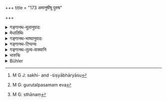 +++
title = "173 अमानुषीषू पुरुष"

+++

<details><summary>गङ्गानथ-मूलानुवादः</summary>

A man who has had sexual intercourse with nonhuman females, or with a menstruating woman,—and he who has discharged his semen in a place other than the female organ, or in water,—should perporm the ‘Sāntapana Kṛcchra.’—(173)
</details>

<details><summary>मेधातिथिः</summary>

**अमानुष्यो** वडवाद्याः । गोर् अमानुषीत्वे ऽपि "सखीसयोनिसगोत्राशिष्यभार्यासु[^२७१] स्नुषायां गवि च तल्पसमः[^२७२] । अवकरः" (ग्ध् २३.१२–१३) इति विशेषविहितम् एव । अनयोर् गुरुतल्पावकीर्णप्रायश्चित्तयोर् अबुद्धिपूर्वबुद्धिपूर्वभेदेन व्यवस्था । तल्पशब्देन प्रसिद्धसम्बन्धाद् अत्र शास्त्रे गुरुतल्पम् एवोच्यते । अवकरो ऽवकीर्णीनिमित्तं । निमित्ते चातिदिष्टे तत्कार्यातिदेशः । सखी चात्र या पुरुषवन् मैत्रीम् आगता, न तु या सख्युः स्त्री । न ह्य् अत्र पुंयोगात् प्रवृत्तिः । न च भार्यासंबन्धेन संबन्धो ऽस्ति, सयोनिपदेन व्यवधानात् । तथा च वसिष्ठो "गुर्वी सखी" (वध् २०.१६) न च पात्राङ्गत्वात् कृच्छ्राब्दपात्रं न च पात्रकुमारी अनयोस् तूपस्थाद् अन्यत्र । **उदक्यायां** च मासिकेन रजसाभिप्लुतोदक्या । पाठान्तरम् "पीत्वाधरं पुरुषः" इति, **उदक्यायाम् अयोनिषु** । एक एवार्थः। **अयोनिः** स्त्रीलिङ्गाद् अन्यत्र स्थाने[^२७३] । तथान्ये "जले खे च" इति पठन्ति । 


[^२७३]:
     M G: sthānaṃ


[^२७२]:
     M G: gurutalpasamam eva


[^२७१]:
     M G J: sakhi- and -śiṣyābhāryāsu

- <u>ननु</u> च **अयोनि**ग्रहणाद् एव सिद्धं "खे" इति न पठितव्यम् । आकाशः खशब्देनोच्यते । योनेर् अन्यश् च सः । 

- <u>नैष दोषः</u> । योनिशब्देन साहचर्यात् अन्यद् अङ्गम् एवोच्यत इति मन्यन्ते । 

- **जले** साक्षात् ॥ ११.१७३ ॥
</details>

<details><summary>गङ्गानथ-भाष्यानुवादः</summary>

‘*Non-human females*’—the mare and the like.

Though the *cow* also is ‘non-human,’ yet in connection with it, a distinct expiation has been laid down by Gautama (23. 12-13).—‘For intercourse with a friend, a sister, a woman of the same *gotra*, the wife of the pupil, the daughter-in-law, and the cow, the expiation shall be equal to that for the violation of the Preceptor’s bed, or that for the immoral religions student.’ Between the two optional alternative expiations laid down by Gautama, viz., that prescribed for violating the Preceptor’s bed and that for the immoral religious student,—one has to be taken as pertaining to cases where the act has been intentional, and the other to those in which it has been unintentional.

In Gautama’s text, the term used is simply ‘*talpa*’ (bed), which, in view of the context in which it occurs, must be taken as standing for the ‘*gurutalpa*’ (Preceptor’s Bed);—and the term ‘*avakara*’ should be taken as standing for ‘avakīrṇa’ ‘Immorality,’ which, being the cause of the expiation, indicates the *expiation* itself. The word ‘*sakhī*’ (friend) in Gautama’s text stands for a woman with whom friendship has been contracted in the same-manner as with men; and it does not mean ‘the wife of a friend’; since the feminine affix here does not denote relation to the corresponding masculine; nor can this term be construed with the term ‘wife’ (coming later); since between the two we have the term ‘*sayoni*’ (sister). Vaśiṣṭha also uses the term in the same sense in the passage—‘*Gurvī, sakhī*, eta’

‘*Menstruating woman*’—the woman who is in her monthly courses.

Another reading is ‘*pītvādharam puruṣaḥ*, *etc*.’ The sense remains the same.

‘*Ayoni*’—a place other than the female organ.

Some people read (for ‘*jale chaiva*’) ‘*jale khe ca*’ \[which means ‘in water and in *Ākāśa*’\].

‘The *Ākāśa* being already included in the term ‘*ayoni*,’ ‘places other than the female organ,’—it need not be mentioned (by means of the word ‘*khe*’); as ‘*kha*’ stands for *Ākāśa*, which certainly is ‘a place other than the female organ.’ There is no force in this objection. As some people think that the presence of the term ‘*yoni*’ (in the compound term ‘*ayoni*’) indicates that the term stands for *other parts of the ‘body*’ \[and under this view, the mention of *Ākāśa* would not be superfluous\].

‘*In water*’—directly.—(173)
</details>

<details><summary>गङ्गानथ-टिप्पन्यः</summary>

This verse is quoted in *Aparārka* (p. 1149), as referring to the act done intentionally and repeatedly;—and in *Parāśa* *ramādhava* (Prāyaścitta, p. 272).
</details>

<details><summary>गङ्गानथ-तुल्य-वाक्यानि</summary>

**(verses 11.173-174)  
**

*Gautama* (22.36).—‘For committing a bestial crime, excepting in the
case of a cow, he shall offer an oblation of clarified butter, reciting the *Kūṣmāṇḍa* texts.’

*Gautama* (23.34).—‘For connection with a woman during her courses, one
should perform the *Kṛcchra* penance for three days.’

*Āpastamba* (1.26.7).—‘He who has been guilty of conduct unworthy of an
Aryan, of calumniating others,...... of connection with a Śūdra woman, of an unnatural crime,—shall bathe and sprinkle himself with water, reciting the seven verses addressed to *Apas* in proportion to the frequency with which the crime has been committed.’

*Viṣṇu* (53.4, 7).—‘For intercourse with a man, for unnatural crime with
a woman, for wasting one’s manhood in the air, or in water, or during the day, or in a go-cart,—one must bathe in his clothes. For intercourse with cattle, or a public prostitute, one must perform the *Prājāpatya* penance.’

*Yājñavalkya* (3.288).—‘One who has intercourse with a woman in her
courses, should, at the end of a three days’ fast, eat clarified butter and thereby purify himself.’

Do. (3.291).—‘If one has intercourse with a woman during the day, one should bathe and perform Breath-suspension.’
</details>

<details><summary>भारुचिः</summary>

"अमानुषीष्व् अनङ्गे च पैशाच्यां चैव योषिति" इत्य् अपरः पाठो ऽस्य श्लोकार्धस्य । "खे च" इत्य् अपरे पठन्ति । **अमानुषीषु** बडबाद्यासु । **पुरुषे** चानङ्गे । **उदक्या** प्रसिद्धा । अयोनौ च जले च रेतः सिक्त्वा । व्यवहितेषु वक्ष्यत्य् अनन्तरश्लोके नौप्रभृतिषु । **कृच्छ्रं सान्तपनं चरेत्** । तच् च वक्ष्यति । बडबादिवद् गवि प्रायश्चित्तम् नयम् एतत् । अतस् तस्यानुक्तत्वात् स्मृत्यन्तराद् वर्णनीयम्- " । । । स्नुषायां गविच् च [गुरु]तल्पसमः" इति ॥ ११.१७२ ॥
</details>

<details><summary>Bühler</summary>

174	A man who has committed a bestial crime, or an unnatural crime with a female, or has had intercourse in water, or with a menstruating woman, shall perform a Samtapana Krikkhra.
</details>
